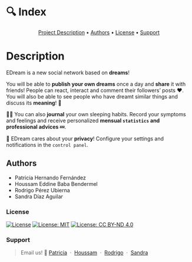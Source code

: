 # 🔍 Index

<p align="center">
  <a href="#description">Project Description</a> •
  <a href="#authors">Authors</a> •
  <a href="#license">License</a> •
  <a href="#support">Support</a>
</p>

# Description

EDream is a new social network based on **dreams**!

You will be able to **publish your own dreams** once a day and **share** it with friends! People can react, interact and comment their followers’ posts ♥. You will also be able to see people who have dreamt similar things and discuss its **meaning**! **💭**

✍🏼 You can also **journal** your own sleeping habits. Record your symptoms and feelings and receive personalized **mensual ```statistics``` and professional advices 💤**.

🔐 EDream cares about your **privacy**! Configure your settings and notifications in the ```control panel```.


## Authors

* Patricia Hernando Fernández
* Houssam Eddine Baba Bendermel
* Rodrigo Pérez Ubierna
* Sandra Díaz Aguilar

### License
[![License](https://img.shields.io/badge/License-EPL_1.0-red.svg)](https://opensource.org/licenses/EPL-1.0) [![License: MIT](https://img.shields.io/badge/License-MIT-yellow.svg)](https://opensource.org/licenses/MIT) [![License: CC BY-ND 4.0](https://img.shields.io/badge/License-CC_BY--ND_4.0-lightgrey.svg)](https://creativecommons.org/licenses/by-nd/4.0/)

### Support

> Email us! 💌
> [Patricia](mailto:phf1001@alu.ubu.es) &nbsp;&middot;&nbsp;
> [Houssam](mailto:bhx1005@alu.ubu.es) &nbsp;&middot;&nbsp;
> [Rodrigo](mailto:rpu1002@alu.ubu.es) &nbsp;&middot;&nbsp;
> [Sandra](mailto:sda1003@alu.ubu.es) 
